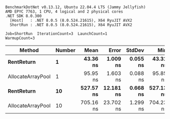 ```

BenchmarkDotNet v0.13.12, Ubuntu 22.04.4 LTS (Jammy Jellyfish)
AMD EPYC 7763, 1 CPU, 4 logical and 2 physical cores
.NET SDK 8.0.300
  [Host]   : .NET 8.0.5 (8.0.524.21615), X64 RyuJIT AVX2
  ShortRun : .NET 8.0.5 (8.0.524.21615), X64 RyuJIT AVX2

Job=ShortRun  IterationCount=3  LaunchCount=1  
WarmupCount=3  

```
| Method            | Number | Mean      | Error     | StdDev   | Min       | Max       | Allocated |
|------------------ |------- |----------:|----------:|---------:|----------:|----------:|----------:|
| **RentReturn**        | **1**      |  **43.36 ns** |  **1.009 ns** | **0.055 ns** |  **43.31 ns** |  **43.42 ns** |         **-** |
| AllocateArrayPool | 1      |  95.95 ns |  1.603 ns | 0.088 ns |  95.85 ns |  96.01 ns |         - |
| **RentReturn**        | **10**     | **527.57 ns** | **12.181 ns** | **0.668 ns** | **527.13 ns** | **528.34 ns** |         **-** |
| AllocateArrayPool | 10     | 705.16 ns | 23.702 ns | 1.299 ns | 704.23 ns | 706.65 ns |         - |
